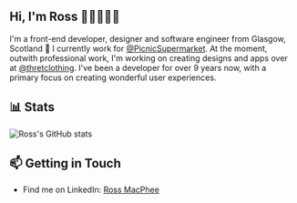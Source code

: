 ## Hi, I'm Ross 👋🏻👨🏻‍💻

I'm a front-end developer, designer and software engineer from Glasgow, Scotland 🏴󠁧󠁢󠁳󠁣󠁴󠁿 I currently work for [@PicnicSupermarket](https://github.com/PicnicSupermarket). At the moment, outwith professional work, I'm working on creating designs and apps over at [@thretclothing](https://github.com/thretclothing). I've been a developer for over 9 years now, with a primary focus on creating wonderful user experiences.

## 📊 Stats

![Ross's GitHub stats](https://github-readme-stats.vercel.app/api?username=rossyman&count_private=true)

## 📫 Getting in Touch
- Find me on LinkedIn: [Ross MacPhee](https://www.linkedin.com/in/ross-macphee/)

